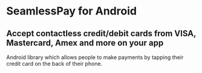 # SeamlessPay for Android
## Accept contactless credit/debit cards from VISA, Mastercard, Amex and more on your app
Android library which allows people to make payments by tapping their credit card on the back of their phone.
